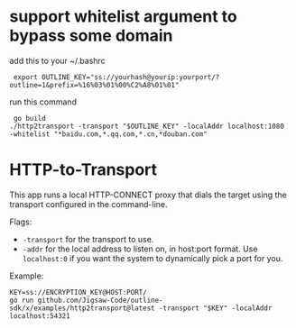# support whitelist argument to bypass some domain

add this to your ~/.bashrc
```
 export OUTLINE_KEY="ss://yourhash@yourip:yourport/?outline=1&prefix=%16%03%01%00%C2%A8%01%01"
```
run this command
```
 go build
./http2transport -transport "$OUTLINE_KEY" -localAddr localhost:1080  -whitelist "*baidu.com,*.qq.com,*.cn,*douban.com"
```

# HTTP-to-Transport

This app runs a local HTTP-CONNECT proxy that dials the target using the transport configured in the command-line.

Flags:
- `-transport` for the transport to use.
- `-addr` for the local address to listen on, in host:port format. Use `localhost:0` if you want the system to dynamically pick a port for you.

Example:
```
KEY=ss://ENCRYPTION_KEY@HOST:PORT/
go run github.com/Jigsaw-Code/outline-sdk/x/examples/http2transport@latest -transport "$KEY" -localAddr localhost:54321
```
